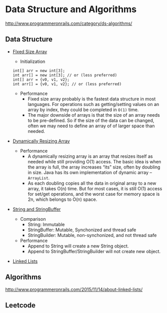 # Data Structure and Algorithms
http://www.programmeronrails.com/category/ds-algorithms/

## Data Structure
* [FIxed Size Array](http://www.programmeronrails.com/2015/11/13/fixed-size-array/)
    * Initialization
    ```
    int[] arr = new int[3];
    int arr[] = new int[3]; // or (less preferred)
    int[] arr = {v0, v1, v2};
    int arr[] = {v0, v1, v2}; // or (less preferred)
    ```
    * Performance
        * Fixed size array probably is the fastest data structure in most languages. For operations such as getting/setting values on an array by index, they could be completed in `O(1)` time.
        * The major downside of arrays is that the size of an array needs to be pre-defined. So if the size of the data can be changed, often we may need to define an array of of larger space than needed.

* [Dynamically Resizing Array](http://www.programmeronrails.com/2015/11/13/dynamically-resizing-array/)
    * Performance
        * A dynamically resizing array is an array that resizes itself as needed while still providing O(1) access. The basic idea is when the array is full, the array increases “its” size, often by doubling in size. Java has its own implementation of dynamic array – `ArrayList`.
       * As each doubling copies all the data in original array to a new array, it takes O(n) time. But for most cases, it is still O(1) access for set/get operations, and the worst case for memory space is 2n, which belongs to O(n) space.
    
* [String and StringBuffer](http://www.programmeronrails.com/2015/11/14/introduce-string-and-string-buffer/)
    * Comparison
        * String: Immutable
        * StringBuffer: Mutable, Synchonized and thread safe
        * StringBuilder: Mutable, non-synchonized, and not thread safe
    * Performance
        * Append to String will create a new String object.
        * Append to StringBuffer/StringBuilder will not create new object. 
    
* [Linked Lists](http://www.programmeronrails.com/2015/11/14/about-linked-lists/)


    
## Algorithms
http://www.programmeronrails.com/2015/11/14/about-linked-lists/


## Leetcode
